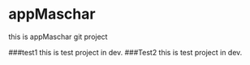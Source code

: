appMaschar
==========

this is appMaschar git project

###test1
this is test project in dev.
###Test2
this is test project in dev.